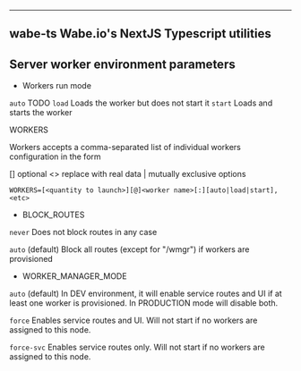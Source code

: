--------------------------------------------------------------------------------------------------
wabe-ts
Wabe.io's NextJS Typescript utilities
--------------------------------------------------------------------------------------------------

Server worker environment parameters
------------------------------------

* Workers run mode

`auto` TODO
`load` Loads the worker but does not start it
`start` Loads and starts the worker

WORKERS

Workers accepts a comma-separated list of individual workers configuration in the form

[] optional
<> replace with real data
| mutually exclusive options

```
WORKERS=[<quantity to launch>][@]<worker name>[:][auto|load|start],<etc>
```

* BLOCK_ROUTES

`never`
Does not block routes in any case

`auto` (default)
Block all routes (except for "/wmgr") if workers are provisioned

* WORKER_MANAGER_MODE

`auto` (default)
In DEV environment, it will enable service routes and UI if at least one worker is provisioned. In PRODUCTION mode will disable both.

`force`
Enables service routes and UI. Will not start if no workers are assigned to this node.

`force-svc`
Enables service routes only. Will not start if no workers are assigned to this node.
